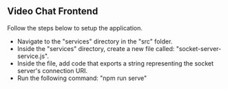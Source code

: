<h2>Video Chat Frontend</h2>
<p>Follow the steps below to setup the application.</p>
<ul>
    <li>Navigate to the "services" directory in the "src" folder.</li>
    <li>Inside the "services" directory, create a new file called: "socket-server-service.js".</li>
    <li>Inside the file, add code that exports a string representing the socket server's connection URI.</li>
    <li>Run the following command: "npm run serve"</li>
</ul>